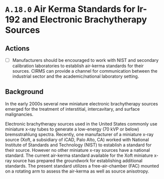 # `A.18.0` Air Kerma Standards for Ir-192 and Electronic Brachytherapy Sources

## Actions

- [ ] Manufacturers should be encouraged to work with NIST and secondary
calibration laboratories to establish air-kerma standards for their sources.
CIRMS can provide a channel for communication between the industrial sector and
the academic/national laboratory setting.

## Background

In the early 2000s several new miniature electronic brachytherapy sources
emerged for the treatment of interstitial, intercavitary, and surface
malignancies.

Electronic brachytherapy sources used in the United States commonly use
miniature x-ray tubes to generate a low-energy (70 kVP or below) bremsstrahlung
spectra. Recently, one manufacturer of a miniature x-ray source (Xoft, a
subsidiary of iCAD, Palo Alto, CA) worked with National Institute of Standards
and Technology (NIST) to establish a standard for their source. However no other
miniature x-ray sources have a national standard. The current air-kerma standard
available for the Xoft miniature x-ray source has prepared the groundwork for
establishing additional standards. The present standard utilizes a
free-air-chamber (FAC) mounted on a rotating arm to assess the air-kerma as well
as source anisotropy.
